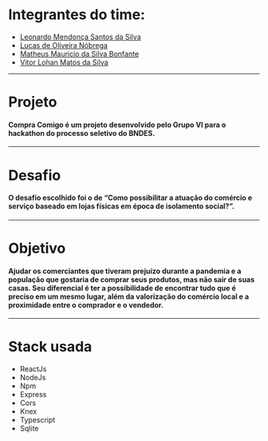 # Integrantes do time:

* [Leonardo Mendonça Santos da Silva](https://github.com/LeoMSSilva)
* [Lucas de Oliveira Nóbrega](https://github.com/LucasONobrega)
* [Matheus Mauricio da Silva Bonfante](https://github.com/matheusmauriciodsb)
* [Vitor Lohan Matos da Silva](https://github.com/Rio02)

***
# Projeto

#### Compra Comigo é um projeto desenvolvido pelo Grupo VI para o hackathon do processo seletivo do BNDES.

***

# Desafio
#### O desafio escolhido foi o de “Como possibilitar a atuação do comércio e serviço baseado em lojas físicas em época de isolamento social?”.

***

# Objetivo

#### Ajudar os comerciantes que tiveram prejuízo durante a pandemia e a população que gostaria de comprar seus produtos, mas não sair de suas casas. Seu diferencial é ter a possibilidade de encontrar tudo que é preciso em um mesmo lugar, além da valorização do comércio local e a proximidade entre o comprador e o vendedor.

***
# Stack usada

* ReactJs
* NodeJs
* Npm
* Express
* Cors
* Knex
* Typescript
* Sqlite
